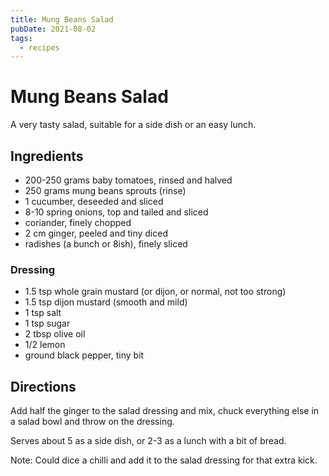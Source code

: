 ```yaml
---
title: Mung Beans Salad
pubDate: 2021-08-02
tags:
  - recipes
---
```


# Mung Beans Salad

A very tasty salad, suitable for a side dish or an easy lunch.

## Ingredients

- 200-250 grams baby tomatoes, rinsed and halved
- 250 grams mung beans sprouts (rinse)
- 1 cucumber, deseeded and sliced
- 8-10 spring onions, top and tailed and sliced
- coriander, finely chopped
- 2 cm ginger, peeled and tiny diced
- radishes (a bunch or 8ish), finely sliced

### Dressing

- 1.5 tsp whole grain mustard (or dijon, or normal, not too strong)
- 1.5 tsp dijon mustard (smooth and mild)
- 1 tsp salt
- 1 tsp sugar
- 2 tbsp olive oil
- 1/2 lemon
- ground black pepper, tiny bit

## Directions

Add half the ginger to the salad dressing and mix, chuck everything else in a salad bowl and throw on the dressing.

Serves about 5 as a side dish, or 2-3 as a lunch with a bit of bread.

Note: Could dice a chilli and add it to the salad dressing for that extra kick.
